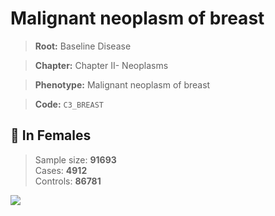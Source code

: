 # Malignant neoplasm of breast

> **Root:** Baseline Disease  

> **Chapter:** Chapter II- Neoplasms  

> **Phenotype:** Malignant neoplasm of breast  

> **Code:** `C3_BREAST`

## 👩 In Females  
> Sample size: **91693**  
> Cases: **4912**  
> Controls: **86781**
<img src="/Disease/Figures/ALL/Incidence/C3_BREAST.png"/>
<CsvTable src="/Disease_Data/ALL/Incidence/COX_C3_BREAST.csv" label="🔍 View full results" />
